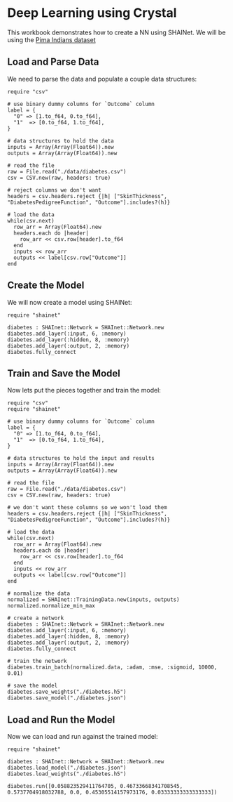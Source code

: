 # Deep Learning using Crystal

This workbook demonstrates how to create a NN using SHAINet.  We will be using the [Pima Indians dataset](https://archive.ics.uci.edu/ml/datasets/Pima+Indians+Diabetes)

## Load and Parse Data

We need to parse the data and populate a couple data structures:
```playground
require "csv"

# use binary dummy columns for `Outcome` column
label = {
  "0" => [1.to_f64, 0.to_f64],
  "1"  => [0.to_f64, 1.to_f64],
}

# data structures to hold the data
inputs = Array(Array(Float64)).new
outputs = Array(Array(Float64)).new

# read the file
raw = File.read("./data/diabetes.csv")
csv = CSV.new(raw, headers: true)

# reject columns we don't want
headers = csv.headers.reject {|h| ["SkinThickness", "DiabetesPedigreeFunction", "Outcome"].includes?(h)}

# load the data
while(csv.next)
  row_arr = Array(Float64).new
  headers.each do |header|
    row_arr << csv.row[header].to_f64
  end
  inputs << row_arr
  outputs << label[csv.row["Outcome"]]
end
```

## Create the Model

We will now create a model using SHAINet:
```playground
require "shainet"

diabetes : SHAInet::Network = SHAInet::Network.new
diabetes.add_layer(:input, 6, :memory)
diabetes.add_layer(:hidden, 8, :memory)
diabetes.add_layer(:output, 2, :memory)
diabetes.fully_connect
```

## Train and Save the Model

Now lets put the pieces together and train the model:
```playground
require "csv"
require "shainet"

# use binary dummy columns for `Outcome` column
label = {
  "0" => [1.to_f64, 0.to_f64],
  "1"  => [0.to_f64, 1.to_f64],
}

# data structures to hold the input and results
inputs = Array(Array(Float64)).new
outputs = Array(Array(Float64)).new

# read the file
raw = File.read("./data/diabetes.csv")
csv = CSV.new(raw, headers: true)

# we don't want these columns so we won't load them
headers = csv.headers.reject {|h| ["SkinThickness", "DiabetesPedigreeFunction", "Outcome"].includes?(h)}

# load the data
while(csv.next)
  row_arr = Array(Float64).new
  headers.each do |header|
    row_arr << csv.row[header].to_f64
  end
  inputs << row_arr
  outputs << label[csv.row["Outcome"]]
end

# normalize the data
normalized = SHAInet::TrainingData.new(inputs, outputs)
normalized.normalize_min_max

# create a network
diabetes : SHAInet::Network = SHAInet::Network.new
diabetes.add_layer(:input, 6, :memory)
diabetes.add_layer(:hidden, 8, :memory)
diabetes.add_layer(:output, 2, :memory)
diabetes.fully_connect

# train the network
diabetes.train_batch(normalized.data, :adam, :mse, :sigmoid, 10000, 0.01)

# save the model
diabetes.save_weights("./diabetes.h5")
diabetes.save_model("./diabetes.json")
```

## Load and Run the Model

Now we can load and run against the trained model:
```playground
require "shainet"

diabetes : SHAInet::Network = SHAInet::Network.new
diabetes.load_model("./diabetes.json")
diabetes.load_weights("./diabetes.h5")

diabetes.run([0.058823529411764705, 0.46733668341708545, 0.5737704918032788, 0.0, 0.45305514157973176, 0.03333333333333333])
```


